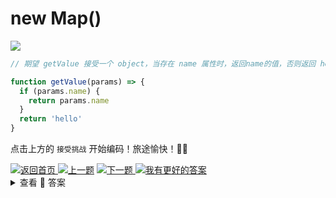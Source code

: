 # new Map()

<a><img src='https://img.shields.io/badge/-%E5%BC%80%E5%A7%8B%E6%8C%91%E6%88%98-blue'/></a>

```js
// 期望 getValue 接受一个 object，当存在 name 属性时，返回name的值，否则返回 hello。

function getValue(params) => {
  if (params.name) {
    return params.name
  }
  return 'hello'
}
```

点击上方的 `接受挑战` 开始编码！旅途愉快！👍🏻

<a href='https://github.com/2462870727/show-your-code' target="_blank">
<img alt='返回首页' src='https://img.shields.io/badge/-%E8%BF%94%E5%9B%9E%E9%A6%96%E9%A1%B5-lightgrey' />
</a><a href='https://github.com/2462870727/show-your-code/blob/main/questions/04-repater-string/README.md' target="_blank"><img alt='上一题' src='https://img.shields.io/badge/-%E2%AC%86%EF%B8%8F%E4%B8%8A%E4%B8%80%E9%A2%98-orange' /></a>
<a href='https://github.com/2462870727/show-your-code/blob/main/questions/06-function-default/README.md' target="_blank">
<img alt='下一题' src='https://img.shields.io/badge/-%E2%AC%87%EF%B8%8F%E4%B8%8B%E4%B8%80%E9%A2%98-success' />
</a><a href="https://github.com/2462870727/show-your-code/issues/new?title=04-repater-string&labels=answer&template=issue.md" ><img src='https://img.shields.io/badge/-%E6%88%91%E6%9C%89%E6%9B%B4%E5%A5%BD%E7%9A%84%E8%A7%A3%E7%AD%94-blue' alt='我有更好的答案' /></a>

<br>
<details><summary>查看 👀 答案</summary>
<br>

```js
function getValue(params) => {
  return params.name || 'hello'
}
```

这算是 `||` 的一种妙用方式。简单的看，这可能只是一些无关紧要的优化，但是它可以让你更好地理解 `||` 的作用。以及如果你的代码中包含过多的 `if` 语句，你可能会发现这样可能会更加简洁。

> `||` 的作用是，如果第一个表达式为 `true`，则返回第一个表达式的值，否则返回第二个表达式的值。 `&&` 的作用是，如果第一个表达式为 `false`，则返回第二个表达式的值，否则返回第一个表达式的值。
<br>
</details>
